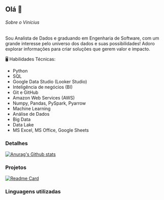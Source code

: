 ## Olá 👋

###### Sobre o Vinícius
Sou Analista de Dados e graduando em Engenharia de Software, com um grande interesse pelo universo dos dados e suas possibilidades! Adoro explorar informações para criar soluções que gerem valor e impacto.

🖥️ Habilidades Técnicas:
- Python
- SQL
- Google Data Studio (Looker Studio)
- Inteligência de negócios (BI)
- Git e GitHub
- Amazon Web Services (AWS)
- Numpy, Pandas, PySpark, Pyarrow
- Machine Learning
- Análise de Dados
- Big Data
- Data Lake
- MS Excel, MS Office, Google Sheets

### Detalhes

[![Anurag's Github stats](https://github-readme-stats.vercel.app/api?username=vinicius0py&how_icons-true&heme-dark)](https://github.com/anuragha/github-readme-stats)

### Projetos

[![Readme Card](https://github-readme-stats.vercel.app/api/pin/?username=vinicius0py&repo=Analise-de-Dados-COVID-19-Dashboard-Python-LookerStudio-Bi-ETL-&theme=dark)](https://github.com/anurahazra/github-readme-stats)

### Linguagens utilizadas




















<!--
**vinicius0py/vinicius0py** is a ✨ _special_ ✨ repository because its `README.md` (this file) appears on your GitHub profile.

Here are some ideas to get you started:

- 🔭 I’m currently working on ...
- 🌱 I’m currently learning ...
- 👯 I’m looking to collaborate on ...
- 🤔 I’m looking for help with ...
- 💬 Ask me about ...
- 📫 How to reach me: ...
- 😄 Pronouns: ...
- ⚡ Fun fact: ...
-->
